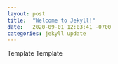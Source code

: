 ```yaml
---
layout: post
title:  "Welcome to Jekyll!"
date:   2020-09-01 12:03:41 -0700
categories: jekyll update
---
```

Template
Template  
